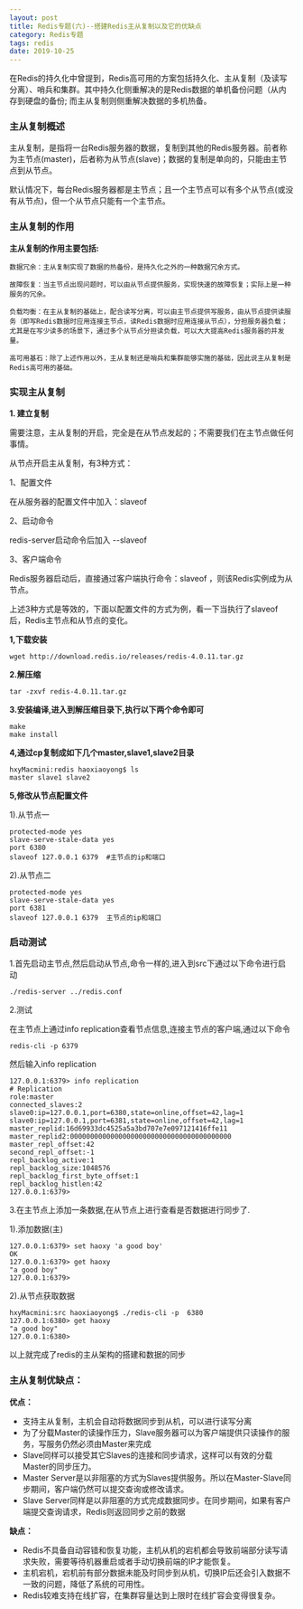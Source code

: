 ```yaml
---
layout: post
title: Redis专题(六)--搭建Redis主从复制以及它的优缺点
category: Redis专题
tags: redis
date: 2019-10-25
---
```


在Redis的持久化中曾提到，Redis高可用的方案包括持久化、主从复制（及读写分离）、哨兵和集群。其中持久化侧重解决的是Redis数据的单机备份问题（从内存到硬盘的备份;
而主从复制则侧重解决数据的多机热备。

### 主从复制概述

主从复制，是指将一台Redis服务器的数据，复制到其他的Redis服务器。前者称为主节点(master)，后者称为从节点(slave)；数据的复制是单向的，只能由主节点到从节点。

默认情况下，每台Redis服务器都是主节点；且一个主节点可以有多个从节点(或没有从节点)，但一个从节点只能有一个主节点。

### 主从复制的作用

**主从复制的作用主要包括:**

    数据冗余：主从复制实现了数据的热备份，是持久化之外的一种数据冗余方式。

    故障恢复：当主节点出现问题时，可以由从节点提供服务，实现快速的故障恢复；实际上是一种服务的冗余。

    负载均衡：在主从复制的基础上，配合读写分离，可以由主节点提供写服务，由从节点提供读服务（即写Redis数据时应用连接主节点，读Redis数据时应用连接从节点），分担服务器负载；尤其是在写少读多的场景下，通过多个从节点分担读负载，可以大大提高Redis服务器的并发量。

    高可用基石：除了上述作用以外，主从复制还是哨兵和集群能够实施的基础，因此说主从复制是Redis高可用的基础。
    
### 实现主从复制

**1. 建立复制**

需要注意，主从复制的开启，完全是在从节点发起的；不需要我们在主节点做任何事情。

从节点开启主从复制，有3种方式：

1、配置文件

在从服务器的配置文件中加入：slaveof <masterip> <masterport>

2、启动命令

redis-server启动命令后加入 --slaveof <masterip> <masterport>

3、客户端命令

Redis服务器启动后，直接通过客户端执行命令：slaveof <masterip> <masterport>，则该Redis实例成为从节点。

上述3种方式是等效的，下面以配置文件的方式为例，看一下当执行了slaveof后，Redis主节点和从节点的变化。

**1,下载安装**

`wget http://download.redis.io/releases/redis-4.0.11.tar.gz`

**2.解压缩**

`tar -zxvf redis-4.0.11.tar.gz`

**3.安装编译,进入到解压缩目录下,执行以下两个命令即可**

```
make 
make install
```
**4,通过cp复制成如下几个master,slave1,slave2目录**

```
hxyMacmini:redis haoxiaoyong$ ls
master slave1 slave2
```
**5,修改从节点配置文件**

1).从节点一
 
```
protected-mode yes
slave-serve-stale-data yes
port 6380
slaveof 127.0.0.1 6379  #主节点的ip和端口
```
2).从节点二

```
protected-mode yes
slave-serve-stale-data yes
port 6381
slaveof 127.0.0.1 6379  主节点的ip和端口
```

### 启动测试

1.首先启动主节点,然后启动从节点,命令一样的,进入到src下通过以下命令进行启动

`./redis-server ../redis.conf`

2.测试

在主节点上通过info replication查看节点信息,连接主节点的客户端,通过以下命令

`redis-cli -p 6379`

然后输入info replication

```
127.0.0.1:6379> info replication
# Replication
role:master
connected_slaves:2
slave0:ip=127.0.0.1,port=6380,state=online,offset=42,lag=1
slave0:ip=127.0.0.1,port=6381,state=online,offset=42,lag=1
master_replid:16d69933dc4525a5a3bd707e7e097121416ffe11
master_replid2:0000000000000000000000000000000000000000
master_repl_offset:42
second_repl_offset:-1
repl_backlog_active:1
repl_backlog_size:1048576
repl_backlog_first_byte_offset:1
repl_backlog_histlen:42
127.0.0.1:6379> 

```

3.在主节点上添加一条数据,在从节点上进行查看是否数据进行同步了.

1).添加数据(主)

```
127.0.0.1:6379> set haoxy 'a good boy'
OK
127.0.0.1:6379> get haoxy
"a good boy"
127.0.0.1:6379> 
```

2).从节点获取数据

```
hxyMacmini:src haoxiaoyong$ ./redis-cli -p  6380
127.0.0.1:6380> get haoxy
"a good boy"
127.0.0.1:6380> 
```
以上就完成了redis的主从架构的搭建和数据的同步

### 主从复制优缺点：

**优点：**

* 支持主从复制，主机会自动将数据同步到从机，可以进行读写分离
* 为了分载Master的读操作压力，Slave服务器可以为客户端提供只读操作的服务，写服务仍然必须由Master来完成
* Slave同样可以接受其它Slaves的连接和同步请求，这样可以有效的分载Master的同步压力。
* Master Server是以非阻塞的方式为Slaves提供服务。所以在Master-Slave同步期间，客户端仍然可以提交查询或修改请求。
* Slave Server同样是以非阻塞的方式完成数据同步。在同步期间，如果有客户端提交查询请求，Redis则返回同步之前的数据

**缺点：**

* Redis不具备自动容错和恢复功能，主机从机的宕机都会导致前端部分读写请求失败，需要等待机器重启或者手动切换前端的IP才能恢复。
* 主机宕机，宕机前有部分数据未能及时同步到从机，切换IP后还会引入数据不一致的问题，降低了系统的可用性。
* Redis较难支持在线扩容，在集群容量达到上限时在线扩容会变得很复杂。

